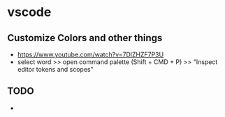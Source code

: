 # vscode

## Customize Colors and other things
 * https://www.youtube.com/watch?v=7DlZHZF7P3U
 * select word >> open command palette (Shift + CMD + P) >> "Inspect editor tokens and scopes" 

## TODO
 * 

